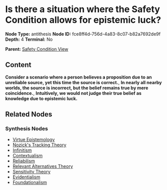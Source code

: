 # Is there a situation where the Safety Condition allows for epistemic luck?

**Node Type:** antithesis
**Node ID:** fce8ff4d-756d-4a83-8c07-b82a7692de9f
**Depth:** 4
**Terminal:** No

**Parent:** [Safety Condition View](safety-condition-view-synthesis-cc662db2-c791-42d6-9da3-3dff33be153d.md)

## Content

**Consider a scenario where a person believes a proposition due to an unreliable source, yet this time the source is correct.**, **In nearly all nearby worlds, the source is incorrect, but the belief remains true by mere coincidence.**, **Intuitively, we would not judge their true belief as knowledge due to epistemic luck.**

## Related Nodes

### Synthesis Nodes

- [Virtue Epistemology](virtue-epistemology-synthesis-1acfb71c-7f67-4ae7-805a-f457b971784f.md)
- [Nozick's Tracking Theory](nozicks-tracking-theory-synthesis-3291efe7-b1cc-4e76-9382-72531b7ec9b6.md)
- [Infinitism](infinitism-synthesis-393829a8-cefc-4d5b-a50c-7f3d8a27f089.md)
- [Contextualism](contextualism-synthesis-2329f3b1-2710-46c0-a1cd-99baa14eda56.md)
- [Reliabilism](reliabilism-synthesis-5f8977bf-4eac-4188-a449-bceb5279cf20.md)
- [Relevant Alternatives Theory](relevant-alternatives-theory-synthesis-c8ca9453-e38d-49aa-9a9e-396cc5fc6a1b.md)
- [Sensitivity Theory](sensitivity-theory-synthesis-52092719-22cb-43bb-8498-1624aeb70117.md)
- [Evidentialism](evidentialism-synthesis-ffda2222-bd60-4ce1-9607-967d1564d459.md)
- [Foundationalism](foundationalism-synthesis-196d8cdb-0ef7-4d04-87c7-82bb8c83accb.md)
